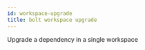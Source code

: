 ```yaml
---
id: workspace-upgrade
title: bolt workspace upgrade
---
```


Upgrade a dependency in a single workspace
